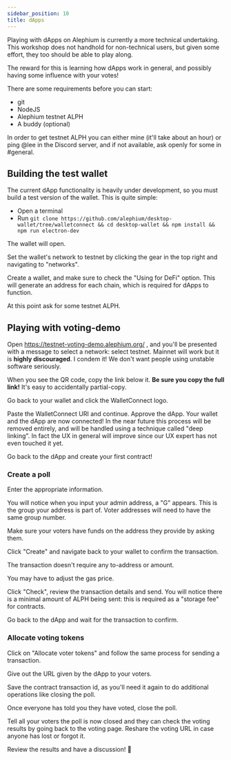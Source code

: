 ```yaml
---
sidebar_position: 10
title: dApps
---
```


Playing with dApps on Alephium is currently a more technical undertaking. This
workshop does not handhold for non-technical users, but given some effort, they
too should be able to play along.

The reward for this is learning how dApps work in general, and possibly having
some influence with your votes!

There are some requirements before you can start:

* git
* NodeJS
* Alephium testnet ALPH
* A buddy (optional)

In order to get testnet ALPH you can either mine (it'll take about an hour)
or ping @lee in the Discord server, and if not available, ask openly for some
in #general.

## Building the test wallet

The current dApp functionality is heavily under development, so you must build
a test version of the wallet. This is quite simple:

* Open a terminal
* Run `git clone https://github.com/alephium/desktop-wallet/tree/walletconnect && cd desktop-wallet && npm install && npm run electron-dev`

The wallet will open.

Set the wallet's network to testnet by clicking the gear in the top right and
navigating to "networks".

Create a wallet, and make sure to check the "Using for DeFi" option. This will
generate an address for each chain, which is required for dApps to function.

At this point ask for some testnet ALPH.

## Playing with voting-demo

Open https://testnet-voting-demo.alephium.org/ , and you'll be presented with
a message to select a network: select testnet. Mainnet will work but it is
**highly discouraged**. I condem it! We don't want people using unstable
software seriously.

When you see the QR code, copy the link below it. **Be sure you copy the full
link!** It's easy to accidentally partial-copy.

Go back to your wallet and click the WalletConnect logo.

Paste the WalletConnect URI and continue. Approve the dApp. Your wallet and the
dApp are now connected! In the near future this process will be removed
entirely, and will be handled using a technique called "deep linking". In fact
the UX in general will improve since our UX expert has not even touched it yet.

Go back to the dApp and create your first contract!

### Create a poll

Enter the appropriate information.

You will notice when you input your admin address, a "G<number>" appears. This
is the group your address is part of. Voter addresses will need to have the same
group number.

Make sure your voters have funds on the address they provide by asking them.

Click "Create" and navigate back to your wallet to confirm the transaction.

The transaction doesn't require any to-address or amount.

You may have to adjust the gas price.

Click "Check", review the transaction details and send. You will notice there is
a minimal amount of ALPH being sent: this is required as a "storage fee" for
contracts.

Go back to the dApp and wait for the transaction to confirm.

### Allocate voting tokens

Click on "Allocate voter tokens" and follow the same process for sending a
transaction.

Give out the URL given by the dApp to your voters.

Save the contract transaction id, as you'll need it again to do additional
operations like closing the poll.

Once everyone has told you they have voted, close the poll.

Tell all your voters the poll is now closed and they can check the voting
results by going back to the voting page. Reshare the voting URL in case anyone
has lost or forgot it.

Review the results and have a discussion! 🙂
